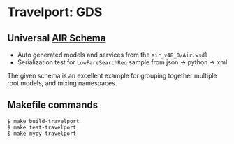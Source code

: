 # Travelport: GDS

## Universal [AIR Schema](https://support.travelport.com/webhelp/uapi/uAPI.htm#Air/Air_Schema_Overview.htm)

- Auto generated models and services from the `air_v48_0/Air.wsdl`
- Serialization test for `LowFareSearchReq` sample from json -> python -> xml

The given schema is an excellent example for grouping together multiple root models,
and mixing namespaces.

## Makefile commands

```console
$ make build-travelport
$ make test-travelport
$ make mypy-travelport
```
